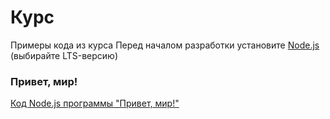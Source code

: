 # Курс
Примеры кода из курса 
Перед началом разработки установите [Node.js](https://nodejs.org) (выбирайте LTS-версию)
### Привет, мир!
[Код Node.js программы "Привет, мир!"](https://github.com/Brarion/course/blob/main/helloWorld/helloWorld.js)